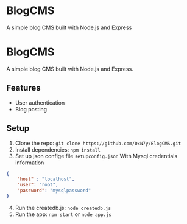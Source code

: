 # BlogCMS
A simple blog CMS built with Node.js and Express 

# BlogCMS

A simple blog CMS built with Node.js and Express.

## Features
- User authentication
- Blog posting
  

## Setup
1. Clone the repo: `git clone https://github.com/0xN7y/BlogCMS.git`
2. Install dependencies: `npm install`
3. Set up json confige file `setupconfig.json` With Mysql credentials information
```json
{
	"host" : "localhost",
	"user": "root", 
  	"password": "mysqlpassword"
}
```
4. Run the createdb.js: `node createdb.js`
5. Run the app: `npm start` or `node app.js`
